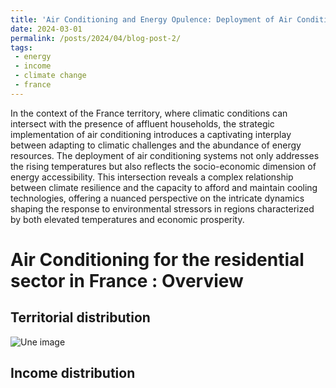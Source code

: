 ```yaml
---
title: 'Air Conditioning and Energy Opulence: Deployment of Air Conditioning in High-Temperature and High-Income Residential Territories'
date: 2024-03-01
permalink: /posts/2024/04/blog-post-2/
tags:
 - energy
 - income
 - climate change
 - france
---
```


In the context of the France territory, where climatic conditions can intersect with the presence of affluent households, the strategic implementation of air conditioning introduces a captivating interplay between adapting to climatic challenges and the abundance of energy resources. The deployment of air conditioning systems not only addresses the rising temperatures but also reflects the socio-economic dimension of energy accessibility. This intersection reveals a complex relationship between climate resilience and the capacity to afford and maintain cooling technologies, offering a nuanced perspective on the intricate dynamics shaping the response to environmental stressors in regions characterized by both elevated temperatures and economic prosperity.

Air Conditioning for the residential sector in France : Overview 
======

Territorial distribution
------

![Une image](https://github.com/mbruguet/mbruguet.github.io/blob/master/images/conso_map_dep_sand.jpg)

Income distribution
------
